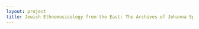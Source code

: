 ```yaml
--- 
layout: project 
title: Jewish Ethnomusicology from the East: The Archives of Johanna Spector
---
```



